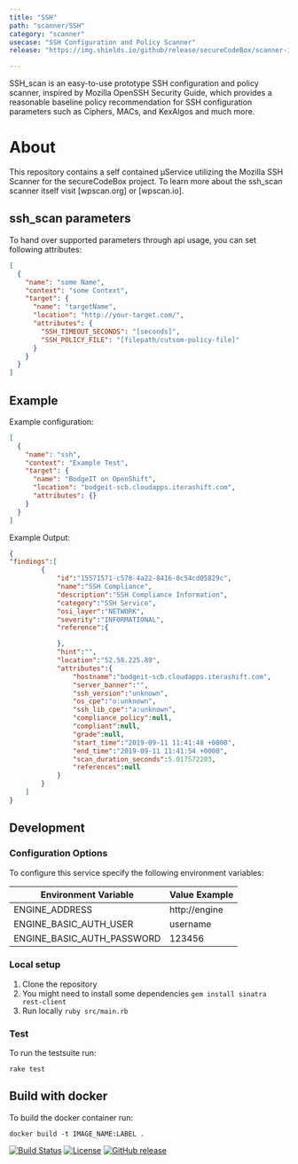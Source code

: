 ```yaml
---
title: "SSH"
path: "scanner/SSH"
category: "scanner"
usecase: "SSH Configuration and Policy Scanner"
release: "https://img.shields.io/github/release/secureCodeBox/scanner-infrastructure-ssh.svg"

---
```

SSH_scan is an easy-to-use prototype SSH configuration and policy scanner, inspired by Mozilla OpenSSH Security Guide, which provides a reasonable baseline policy recommendation for SSH configuration parameters such as Ciphers, MACs, and KexAlgos and much more.

<!-- end -->

# About

This repository contains a self contained µService utilizing the Mozilla SSH Scanner for the secureCodeBox project. To learn more about the ssh_scan scanner itself visit [wpscan.org] or [wpscan.io].

## ssh_scan parameters

To hand over supported parameters through api usage, you can set following attributes:

```json
[
  {
    "name": "some Name",
    "context": "some Context",
    "target": {
      "name": "targetName",
      "location": "http://your-target.com/",
      "attributes": {
        "SSH_TIMEOUT_SECONDS": "[seconds]",
        "SSH_POLICY_FILE": "[filepath/cutsom-policy-file]"
      }
    }
  }
]
``` 
## Example
Example configuration:

```json
[
  {
    "name": "ssh",
    "context": "Example Test",
    "target": {
      "name": "BodgeIT on OpenShift",
      "location": "bodgeit-scb.cloudapps.iterashift.com",
      "attributes": {}
    }
  }
]
```

Example Output:

```json
{
"findings":[  
        {  
            "id":"15571571-c578-4a22-8416-0c54cd05829c",
            "name":"SSH Compliance",
            "description":"SSH Compliance Information",
            "category":"SSH Service",
            "osi_layer":"NETWORK",
            "severity":"INFORMATIONAL",
            "reference":{  

            },
            "hint":"",
            "location":"52.58.225.89",
            "attributes":{  
                "hostname":"bodgeit-scb.cloudapps.iterashift.com",
                "server_banner":"",
                "ssh_version":"unknown",
                "os_cpe":"o:unknown",
                "ssh_lib_cpe":"a:unknown",
                "compliance_policy":null,
                "compliant":null,
                "grade":null,
                "start_time":"2019-09-11 11:41:48 +0000",
                "end_time":"2019-09-11 11:41:54 +0000",
                "scan_duration_seconds":5.017572203,
                "references":null
            }
        }
    ]
}
```

## Development

### Configuration Options

To configure this service specify the following environment variables:

| Environment Variable       | Value Example |
| -------------------------- | ------------- |
| ENGINE_ADDRESS             | http://engine |
| ENGINE_BASIC_AUTH_USER     | username      |
| ENGINE_BASIC_AUTH_PASSWORD | 123456        |

### Local setup

1. Clone the repository
2. You might need to install some dependencies `gem install sinatra rest-client`
3. Run locally `ruby src/main.rb`

### Test

To run the testsuite run:

`rake test`

## Build with docker

To build the docker container run:

`docker build -t IMAGE_NAME:LABEL .`

[![Build Status](https://travis-ci.com/secureCodeBox/scanner-infrastructure-ssh.svg?branch=master)](https://travis-ci.com/secureCodeBox/scanner-infrastructure-ssh)
[![License](https://img.shields.io/badge/License-Apache%202.0-blue.svg)](https://opensource.org/licenses/Apache-2.0)
[![GitHub release](https://img.shields.io/github/release/secureCodeBox/scanner-infrastructure-ssh.svg)](https://github.com/secureCodeBox/scanner-infrastructure-ssh/releases/latest)


[ssh_scan]: https://github.com/mozilla/ssh_scan
